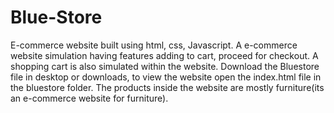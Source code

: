 # Blue-Store
E-commerce website built using html, css, Javascript.
A e-commerce website simulation having features adding to cart, proceed for checkout. 
A shopping cart is also simulated within the website.
Download the Bluestore file in desktop or downloads, to view the website open the index.html file in the bluestore folder.
The products inside the website are mostly furniture(its an e-commerce website for furniture).

